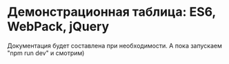 # Демонстрационная таблица: ES6, WebPack, jQuery

Документация будет составлена при необходимости. А пока запускаем "npm run dev" и смотрим)
